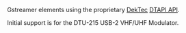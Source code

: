 Gstreamer elements using the proprietary [DekTec][1] [DTAPI API][2].

Initial support is for the DTU-215 USB-2 VHF/UHF Modulator.

[1]: http://www.dektec.com/
[2]: www.dektec.com/Products/SDK/DTAPI/Downloads/DTAPI.pdf
